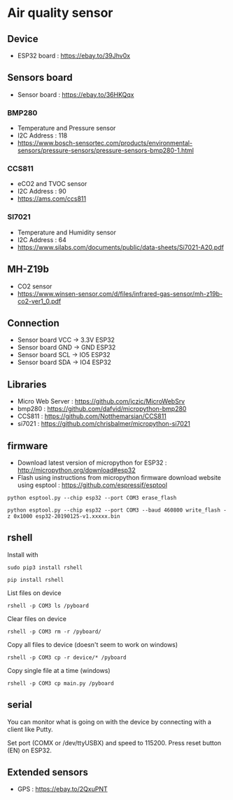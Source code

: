 # Air quality sensor
## Device
- ESP32 board : https://ebay.to/39Jhv0x
## Sensors board
- Sensor board : https://ebay.to/36HKQqx

### BMP280
- Temperature and Pressure sensor
- I2C Address : 118
- https://www.bosch-sensortec.com/products/environmental-sensors/pressure-sensors/pressure-sensors-bmp280-1.html

### CCS811
- eCO2 and TVOC sensor
- I2C Address : 90
- https://ams.com/ccs811

### SI7021
- Temperature and Humidity sensor
- I2C Address : 64
- https://www.silabs.com/documents/public/data-sheets/Si7021-A20.pdf

## MH-Z19b
- CO2 sensor
- https://www.winsen-sensor.com/d/files/infrared-gas-sensor/mh-z19b-co2-ver1_0.pdf

## Connection
- Sensor board VCC -> 3.3V ESP32
- Sensor board GND -> GND  ESP32
- Sensor board SCL -> IO5  ESP32
- Sensor board SDA -> IO4  ESP32

## Libraries
- Micro Web Server : https://github.com/jczic/MicroWebSrv
- bmp280 : https://github.com/dafvid/micropython-bmp280
- CCS811 : https://github.com/Notthemarsian/CCS811
- si7021 : https://github.com/chrisbalmer/micropython-si7021

## firmware
- Download latest version of micropython for ESP32 : http://micropython.org/download#esp32
- Flash using instructions from micropython firmware download website using esptool : https://github.com/espressif/esptool
```console
python esptool.py --chip esp32 --port COM3 erase_flash
```
```console
python esptool.py --chip esp32 --port COM3 --baud 460800 write_flash -z 0x1000 esp32-20190125-v1.xxxxx.bin
```

## rshell
Install with 
```console
sudo pip3 install rshell
```
```console
pip install rshell
```
List files on device
```console
rshell -p COM3 ls /pyboard
```
Clear files on device
```console
rshell -p COM3 rm -r /pyboard/
```
Copy all files to device (doesn't seem to work on windows)
```console
rshell -p COM3 cp -r device/* /pyboard
```
Copy single file at a time (windows)
```console
rshell -p COM3 cp main.py /pyboard
```

## serial
You can monitor what is going on with the device by connecting with a client like Putty.

Set port (COMX or /dev/ttyUSBX) and speed to 115200. Press reset button (EN) on ESP32.

## Extended sensors
- GPS : https://ebay.to/2QxuPNT